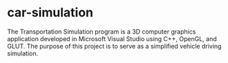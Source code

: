 # car-simulation
The Transportation Simulation program is a 3D computer graphics application developed in Microsoft Visual Studio using C++, OpenGL, and GLUT. The purpose of this project is to serve as a simplified vehicle driving simulation.
